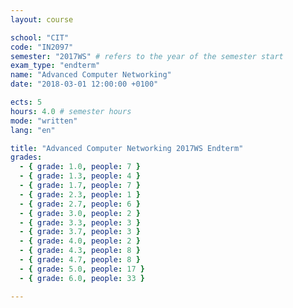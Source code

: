 ```yaml
---
layout: course

school: "CIT"
code: "IN2097"
semester: "2017WS" # refers to the year of the semester start
exam_type: "endterm"
name: "Advanced Computer Networking"
date: "2018-03-01 12:00:00 +0100"

ects: 5
hours: 4.0 # semester hours
mode: "written"
lang: "en"

title: "Advanced Computer Networking 2017WS Endterm"
grades:
  - { grade: 1.0, people: 7 }
  - { grade: 1.3, people: 4 }
  - { grade: 1.7, people: 7 }
  - { grade: 2.3, people: 1 }
  - { grade: 2.7, people: 6 }
  - { grade: 3.0, people: 2 }
  - { grade: 3.3, people: 3 }
  - { grade: 3.7, people: 3 }
  - { grade: 4.0, people: 2 }
  - { grade: 4.3, people: 8 }
  - { grade: 4.7, people: 8 }
  - { grade: 5.0, people: 17 }
  - { grade: 6.0, people: 33 }

---
```



